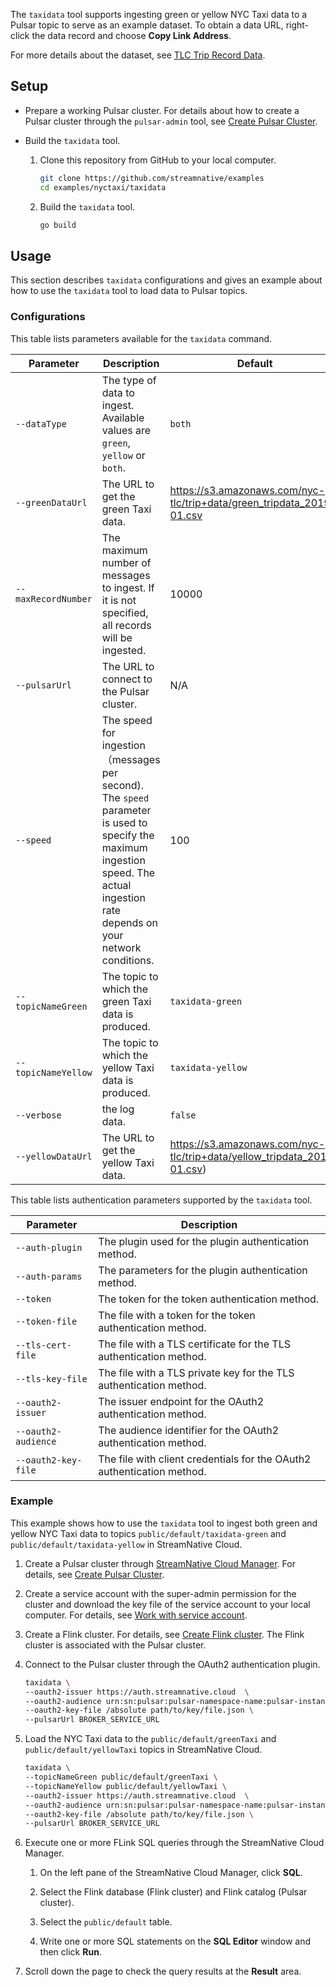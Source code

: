 The `taxidata` tool supports ingesting green or yellow NYC Taxi data to a Pulsar topic to serve as an example dataset. To obtain a data URL, right-click the data record and choose **Copy Link Address**.

For more details about the dataset, see [TLC Trip Record Data](https://www1.nyc.gov/site/tlc/about/tlc-trip-record-data.page).

## Setup

- Prepare a working Pulsar cluster. For details about how to create a Pulsar cluster through the `pulsar-admin` tool, see [Create Pulsar Cluster](https://pulsar.apache.org/docs/en/pulsar-admin/#create).

- Build the `taxidata` tool.

  1. Clone this repository from GitHub to your local computer.

		```bash
		git clone https://github.com/streamnative/examples
		cd examples/nyctaxi/taxidata
		```

  2. Build the `taxidata` tool.

		```bash
		go build
		```

## Usage

This section describes `taxidata` configurations and gives an example about how to use the `taxidata` tool to load data to Pulsar topics.

### Configurations

This table lists parameters available for the `taxidata` command.

| Parameter | Description | Default |
| --- | --- | --- |
| `--dataType` | The type of data to ingest. Available values are `green`, `yellow` or `both`. | `both` |
| `--greenDataUrl` | The URL to get the green Taxi data. | https://s3.amazonaws.com/nyc-tlc/trip+data/green_tripdata_2019-01.csv |
| `--maxRecordNumber` | The maximum number of messages to ingest. If it is not specified, all records will be ingested. | 10000 |
| `--pulsarUrl` | The URL to connect to the Pulsar cluster. | N/A|
| `--speed` | The speed for ingestion（messages per second). The `speed` parameter is used to specify the maximum ingestion speed. The actual ingestion rate depends on your network conditions. | 100 |
| `--topicNameGreen` | The topic to which the green Taxi data is produced. | `taxidata-green` |
| `--topicNameYellow` | The topic to which the yellow Taxi data is produced. | `taxidata-yellow` |
| `--verbose` | the log data. | `false` |
| `--yellowDataUrl` | The URL to get the yellow Taxi data. | https://s3.amazonaws.com/nyc-tlc/trip+data/yellow_tripdata_2019-01.csv) |

This table lists authentication parameters supported by the `taxidata` tool.

| Parameter | Description |
| --- | --- |
| `--auth-plugin` | The plugin used for the plugin authentication method. |
| `--auth-params` | The parameters  for the plugin authentication method. |
| `--token` | The token for the token authentication method. |
| `--token-file` | The file with a token for the token authentication method. |
| `--tls-cert-file` | The file with a TLS certificate for the TLS authentication method. |
| `--tls-key-file` | The file with a TLS private key for the TLS authentication method. |
| `--oauth2-issuer` | The issuer endpoint for the OAuth2 authentication method. |
| `--oauth2-audience` | The audience identifier for the OAuth2 authentication method. |
| `--oauth2-key-file` | The file with client credentials for the OAuth2 authentication method. |

### Example

This example shows how to use the `taxidata` tool to ingest both green and yellow NYC Taxi data to topics `public/default/taxidata-green` and `public/default/taxidata-yellow` in StreamNative Cloud.

1. Create a Pulsar cluster through [StreamNative Cloud Manager](https://console.streamnative.cloud/login). For details, see [Create Pulsar Cluster](https://docs.streamnative.io/cloud/stable/use/cluster#create-cluster-through-streamnative-cloud-manager).

2. Create a service account with the super-admin permission for the cluster and download the key file of the service account to your local computer. For details, see [Work with service account](https://docs.streamnative.io/cloud/stable/managed-access/service-account#work-with-service-account-through-streamnative-cloud-manager).

3. Create a Flink cluster. For details, see [Create Flink cluster](https://docs.streamnative.io/cloud/stable/compute/flink-sql.md#create-flink-cluster). The Flink cluster is associated with the Pulsar cluster.

4. Connect to the Pulsar cluster through the OAuth2 authentication plugin.

	```bash
	taxidata \
	--oauth2-issuer https://auth.streamnative.cloud  \
	--oauth2-audience urn:sn:pulsar:pulsar-namespace-name:pulsar-instance-name \
	--oauth2-key-file /absolute path/to/key/file.json \
	--pulsarUrl BROKER_SERVICE_URL
	```

5. Load the NYC Taxi data to the `public/default/greenTaxi` and `public/default/yellowTaxi` topics in StreamNative Cloud.

	```bash
	taxidata \
	--topicNameGreen public/default/greenTaxi \
	--topicNameYellow public/default/yellowTaxi \
	--oauth2-issuer https://auth.streamnative.cloud  \
	--oauth2-audience urn:sn:pulsar:pulsar-namespace-name:pulsar-instance-name \
	--oauth2-key-file /absolute path/to/key/file.json \
	--pulsarUrl BROKER_SERVICE_URL
	```

6. Execute one or more FLink SQL queries through the StreamNative Cloud Manager.

   1. On the left pane of the StreamNative Cloud Manager, click **SQL**.

   2. Select the Flink database (Flink cluster) and Flink catalog (Pulsar cluster).

   3. Select the `public/default` table.

   4. Write one or more SQL statements on the **SQL Editor** window and then click **Run**.

7. Scroll down the page to check the query results at the **Result** area.
